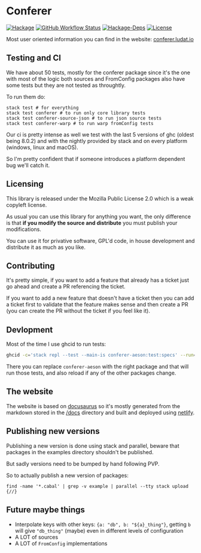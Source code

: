 # Conferer

[![Hackage](https://img.shields.io/hackage/v/conferer)](https://hackage.haskell.org/package/conferer)
[![GitHub Workflow Status](https://img.shields.io/github/workflow/status/ludat/conferer/haskell.yml?branch=master)](https://github.com/ludat/conferer/actions)
[![Hackage-Deps](https://img.shields.io/hackage-deps/v/conferer)](https://packdeps.haskellers.com/feed?needle=conferer)
[![License](https://img.shields.io/github/license/ludat/conferer)](https://www.mozilla.org/en-US/MPL/2.0/)

Most user oriented information you can find in the website: [conferer.ludat.io](https://conferer.ludat.io/)

## Testing and CI

We have about 50 tests, mostly for the conferer package since it's the one with most of the logic
both sources and FromConfig packages also have some tests but they are not tested as throughtly.

To run them do:

```shell
stack test # for everything
stack test conferer # to run only core library tests
stack test conferer-source-json # to run json source tests
stack test conferer-warp # to run warp fromConfig tests
```

Our ci is pretty intense as well we test with the last 5 versions of ghc (oldest being 8.0.2)
and with the nightly provided by stack and on every platform (windows, linux and macOS).

So I'm pretty confident that if someone introduces a platform dependent bug we'll catch it.

## Licensing

This library is released under the Mozilla Public License 2.0 which is a weak copyleft license.

As usual you can use this library for anything you want, the only difference is that **if you modify
the source and distribute** you must publish your modifications.

You can use it for privative software, GPL'd code, in house development and distribute
it as much as you like.

## Contributing

It's pretty simple, if you want to add a feature that already has a ticket just go ahead and create a PR
referencing the ticket.

If you want to add a new feature that doesn't have a ticket then you can add a ticket first to validate
that the feature makes sense and then create a PR (you can create the PR without the ticket if you feel
like it).

## Devlopment

Most of the time I use ghcid to run tests:

```bash
ghcid -c='stack repl --test --main-is conferer-aeson:test:specs' --run=':main' --warnings
```

There you can replace `conferer-aeson` with the right package and that will run those tests, and also
reload if any of the other packages change.

## The website

The website is based on [docusaurus](https://docusaurus.io/) so it's mostly generated from the
markdown stored in the [/docs](/docs) directory and built and deployed using
[netlify](https://www.netlify.com/).

## Publishing new versions

Publishing a new version is done using stack and parallel, beware that packages in the
examples directory shouldn't be published.

But sadly versions need to be bumped by hand following PVP.

So to actually publish a new version of packages:

```shell
find -name '*.cabal' | grep -v example | parallel --tty stack upload {//}
```

## Future maybe things

* Interpolate keys with other keys: `{a: "db", b: "${a}_thing"}`, getting `b`
  will give `"db_thing"` (maybe) even in different levels of configuration
* A LOT of sources
* A LOT of `FromConfig` implementations
